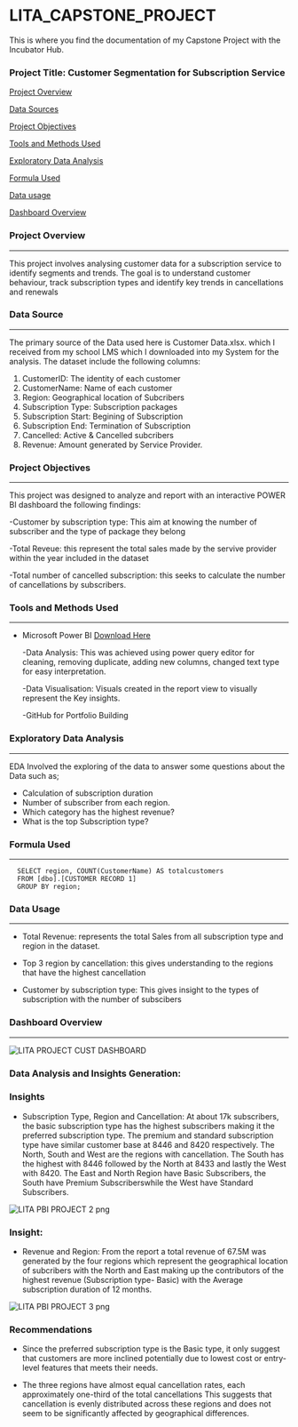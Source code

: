 # LITA_CAPSTONE_PROJECT
This is where you find the documentation of my Capstone Project with the Incubator Hub.  
### Project Title: Customer Segmentation for Subscription Service

[Project Overview](#project-overview)

[Data Sources](#data-sources)

[Project Objectives](#project-objectives)

[Tools and Methods Used](#tools-and-methods-used)

[Exploratory Data Analysis](#exploratory-data-analysis)

[Formula Used](#formula-used)

[Data usage](#data-usage)

[Dashboard Overview](#dashboard-overview)


### Project Overview
---
This project involves analysing customer data for a subscription service to identify segments and trends. The goal is to
understand customer behaviour, track subscription types and identify key trends in cancellations and renewals

### Data Source
---
The primary source of the Data used here is Customer Data.xlsx. which I received from my school 
LMS which I downloaded into my System for the analysis. The dataset include the following columns:

1. CustomerID: The identity of each customer
2. CustomerName: Name of each customer
3. Region: Geographical location of Subcribers
4. Subscription Type: Subscription packages
5. Subscription Start: Begining of Subscription
6. Subscription End: Termination of Subscription
7. Cancelled: Active & Cancelled subcribers
8. Revenue: Amount generated by Service Provider.  

### Project Objectives
 ---
This project was designed to analyze and report with an interactive POWER BI dashboard the following findings:

  -Customer by subscription type: This aim at knowing the number of subscriber and the type of package they belong
 
  -Total Reveue: this represent the total sales made by the servive provider within the year included in the dataset  
               
  -Total number of cancelled subscription: this seeks to calculate the number of cancellations by subscribers.

  ### Tools and Methods Used
   ---
- Microsoft Power BI [Download Here](https://www.microsoft.com)
    
  -Data Analysis: This was achieved using power query editor for cleaning, removing duplicate, adding new columns, changed text type
      for easy interpretation. 
     
  -Data Visualisation: Visuals created in the report view  to visually represent the Key insights. 
    
  -GitHub for Portfolio Building

### Exploratory Data Analysis
---
EDA Involved the exploring of the data to answer some questions about the Data such as;

  - Calculation of subscription duration
  - Number of subscriber from each region.
  - Which category has the highest revenue?
  - What is the top Subscription type?
  
### Formula Used
---

```
  SELECT region, COUNT(CustomerName) AS totalcustomers
  FROM [dbo].[CUSTOMER RECORD 1]
  GROUP BY region;
```

### Data Usage 
---

   - Total Revenue: represents the total Sales from all subscription type and region in the dataset.

  - Top 3  region by cancellation: this gives understanding to the regions that have the highest cancellation 
    
  - Customer by subscription type: This gives insight to the types of subscription with the number of subscibers

### Dashboard Overview
---
 

![LITA PROJECT CUST  DASHBOARD](https://github.com/user-attachments/assets/8420f504-487e-43d6-8a8a-dbbbeaddbd7b)


### Data Analysis and Insights Generation:

### Insights

- Subscription Type, Region and Cancellation: At about 17k subscribers, the basic subscription type has the highest
   subscribers making it the preferred subscription type. The premium and standard subscription type have similar
   customer base at 8446 and 8420 respectively. The North, South and West are the regions with cancellation.
   The South has the highest with 8446 followed by the North at 8433 and lastly the West with 8420.
   The East and North Region have Basic Subscribers, the South have Premium Subscriberswhile the West
   have Standard Subscribers.


   
![LITA PBI PROJECT  2 png](https://github.com/user-attachments/assets/30edd1d9-3fac-4ea9-875d-609b0943255d)


### Insight:
  - Revenue and Region: From the report a total revenue of 67.5M was generated by the four regions which represent 
    the geographical location of subcribers with the North and East making up the contributors of the highest revenue
    (Subscription type- Basic) with the Average subscription duration of 12 months.




  ![LITA PBI PROJECT  3 png](https://github.com/user-attachments/assets/042e8d93-05c9-459a-930e-885d5a753f7b)



### Recommendations

- Since the preferred subscription type is the Basic type, it only suggest that customers are more inclined
  potentially due to lowest cost or entry-level features that meets their needs.




- The three regions have almost equal cancellation rates, each approximately one-third of the total cancellations
  This suggests that cancellation is evenly distributed across these regions and does not seem to be significantly
  affected by geographical differences.   

  
